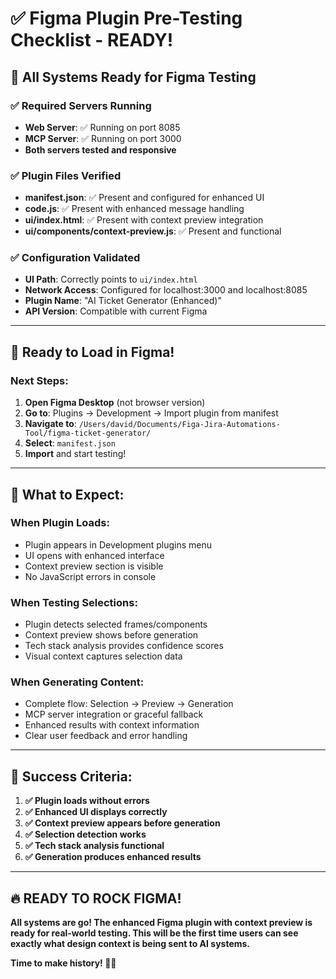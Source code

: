 # ✅ Figma Plugin Pre-Testing Checklist - READY!

## 🎯 **All Systems Ready for Figma Testing**

### **✅ Required Servers Running**
- **Web Server**: ✅ Running on port 8085
- **MCP Server**: ✅ Running on port 3000
- **Both servers tested and responsive**

### **✅ Plugin Files Verified**
- **manifest.json**: ✅ Present and configured for enhanced UI
- **code.js**: ✅ Present with enhanced message handling
- **ui/index.html**: ✅ Present with context preview integration
- **ui/components/context-preview.js**: ✅ Present and functional

### **✅ Configuration Validated**
- **UI Path**: Correctly points to `ui/index.html`
- **Network Access**: Configured for localhost:3000 and localhost:8085
- **Plugin Name**: "AI Ticket Generator (Enhanced)"
- **API Version**: Compatible with current Figma

---

## 🚀 **Ready to Load in Figma!**

### **Next Steps:**
1. **Open Figma Desktop** (not browser version)
2. **Go to**: Plugins → Development → Import plugin from manifest
3. **Navigate to**: `/Users/david/Documents/Figa-Jira-Automations-Tool/figma-ticket-generator/`
4. **Select**: `manifest.json`
5. **Import** and start testing!

---

## 🎨 **What to Expect:**

### **When Plugin Loads:**
- Plugin appears in Development plugins menu
- UI opens with enhanced interface
- Context preview section is visible
- No JavaScript errors in console

### **When Testing Selections:**
- Plugin detects selected frames/components
- Context preview shows before generation
- Tech stack analysis provides confidence scores
- Visual context captures selection data

### **When Generating Content:**
- Complete flow: Selection → Preview → Generation
- MCP server integration or graceful fallback
- Enhanced results with context information
- Clear user feedback and error handling

---

## 🎯 **Success Criteria:**

1. **✅ Plugin loads without errors**
2. **✅ Enhanced UI displays correctly**
3. **✅ Context preview appears before generation**
4. **✅ Selection detection works**
5. **✅ Tech stack analysis functional**
6. **✅ Generation produces enhanced results**

---

## 🔥 **READY TO ROCK FIGMA!**

**All systems are go! The enhanced Figma plugin with context preview is ready for real-world testing. This will be the first time users can see exactly what design context is being sent to AI systems.**

**Time to make history! 🎨✨**